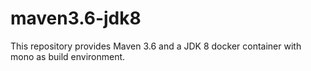 # maven3.6-jdk8
This repository provides Maven 3.6 and a JDK 8 docker container with mono as build environment.
